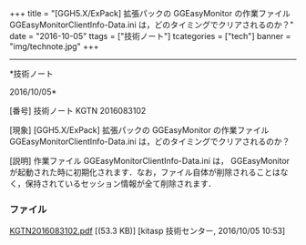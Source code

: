 ﻿+++
title = "[GGH5.X/ExPack] 拡張パックの GGEasyMonitor の作業ファイル GGEasyMonitorClientInfo-Data.ini は，どのタイミングでクリアされるのか？"
date = "2016-10-05"
ttags = ["技術ノート"]
tcategories = ["tech"]
banner = "img/technote.jpg"
+++

-----------------------------------------------------------------------------------------------------------------------------

*技術ノート

2016/10/05*


[番号]
技術ノート KGTN 2016083102

[現象]
[GGH5.X/ExPack] 拡張パックの GGEasyMonitor の作業ファイル
GGEasyMonitorClientInfo-Data.ini は，どのタイミングでクリアされるのか？

[説明]
作業ファイル GGEasyMonitorClientInfo-Data.ini は， GGEasyMonitor
が起動された時に初期化されます．なお，ファイル自体が削除されることはなく，保持されているセッション情報が全て削除されます．


### ファイル

 
 


[KGTN2016083102.pdf](http://techreport.kitasp.net/attachments/download/3037/KGTN2016083102.pdf)
 [(53.3 KB)] [kitasp 技術センター, 2016/10/05
10:53]


 


 

